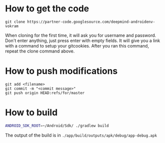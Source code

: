How to get the code
===

```
git clone https://partner-code.googlesource.com/deepmind-androidenv-vokram

```
When cloning for the first time, it will ask you for username and password. Don't enter anything, just press enter with empty fields. It will give you a link with a command to setup your gitcookies. After you ran this command, repeat the clone command above.

How to push modifications
===

```
git add <filename>
git commit -m "<commit message>"
git push origin HEAD:refs/for/master
```

How to build
===

```sh
ANDROID_SDK_ROOT=~/Android/Sdk/ ./gradlew build
```
The output of the build is in `./app/build/outputs/apk/debug/app-debug.apk`
